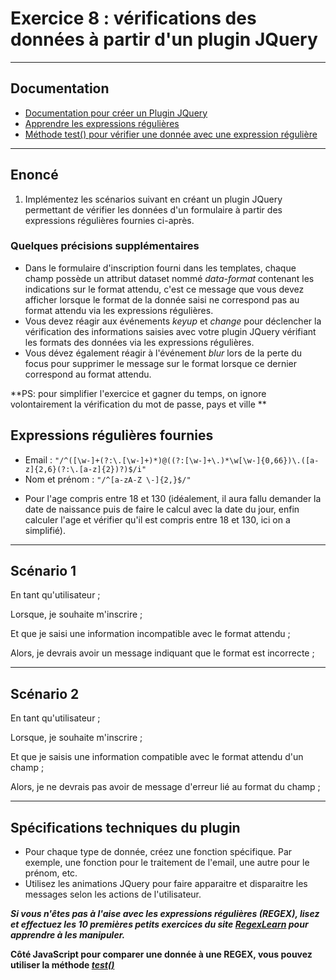 # Exercice 8 : vérifications des données à partir d'un plugin JQuery 

---

## Documentation

- [Documentation pour créer un Plugin JQuery](https://learn.jquery.com/plugins/basic-plugin-creation/)
- [Apprendre les expressions régulières](https://regexlearn.com/fr/learn/regex101)
- [Méthode test() pour vérifier une donnée avec une expression régulière](https://developer.mozilla.org/fr/docs/Web/JavaScript/Reference/Global_Objects/RegExp/test)

---

## Enoncé

1. Implémentez les scénarios suivant en créant un plugin JQuery permettant de vérifier les données d'un formulaire à partir des expressions régulières fournies ci-après. 

### Quelques précisions supplémentaires

- Dans le formulaire d'inscription fourni dans les templates, chaque champ possède un attribut dataset nommé *data-format* contenant les indications sur le format attendu, c'est ce message que vous devez afficher lorsque le format de la donnée saisi ne correspond pas au format attendu via les expressions régulières.
- Vous devez réagir aux événements *keyup* et *change* pour déclencher la vérification des informations saisies avec votre plugin JQuery vérifiant les formats des données via les expressions régulières.
- Vous dévez également réagir à l'événement *blur* lors de la perte du focus pour supprimer le message sur le format lorsque ce dernier correspond au format attendu.

**PS: pour simplifier l'exercice et gagner du temps, on ignore volontairement la vérification du mot de passe, pays et ville **

## Expressions régulières fournies

- Email : `"/^([\w-]+(?:\.[\w-]+)*)@((?:[\w-]+\.)*\w[\w-]{0,66})\.([a-z]{2,6}(?:\.[a-z]{2})?)$/i"`
- Nom et prénom :  `"/^[a-zA-Z \-]{2,}$/"`
<!-- - Mot de passe : `"/^(?!abcdef|qwerty|azerty|123456)(?=.*[a-z])(?=.*[A-Z])(?=.*[0-9])(?=.*[&\$+\-*\/#~€%^!-_]).{15,36}\$/"`, entre 15 et 36 caractères, ne commençant pas par abcedef, ni querty, ni azerty, ni 123456, contenant au moins un chiffre, une lettre minuscule, une lettre majuscule et un caractère spécial entre &, $, -, etc. -->
- Pour l'age compris entre 18 et 130 (idéalement, il aura fallu demander la date de naissance puis de faire le calcul avec la date du jour, enfin calculer l'age et vérifier qu'il est compris entre 18 et 130, ici on a simplifié).
<!-- - Pays et Ville différent de *-1* (valeur par défaut qui correspond à l'option "Choisissez ...") -->

---

## Scénario 1

En tant qu'utilisateur ;

Lorsque, je souhaite m'inscrire ;

Et que je saisi une information incompatible avec le format attendu ;

Alors, je devrais avoir un message indiquant que le format est incorrecte ;

---

## Scénario 2

En tant qu'utilisateur ;

Lorsque, je souhaite m'inscrire ;

Et que je saisis une information compatible avec le format attendu d'un champ ;

Alors, je ne devrais pas avoir de message d'erreur lié au format du champ ;

---

## Spécifications techniques du plugin

- Pour chaque type de donnée, créez une fonction spécifique. Par exemple, une fonction pour le traitement de l'email, une autre pour le prénom, etc.
- Utilisez les animations JQuery pour faire apparaitre et disparaitre les messages selon les actions de l'utilisateur.

***Si vous n'êtes pas à l'aise avec les expressions régulières (REGEX), lisez et effectuez les 10 premières petits exercices du site [RegexLearn](https://regexlearn.com/fr/learn/regex101) pour apprendre à les manipuler.***

**Côté JavaScript pour comparer une donnée à une REGEX, vous pouvez utiliser la méthode [*test()*](https://developer.mozilla.org/fr/docs/Web/JavaScript/Reference/Global_Objects/RegExp/test)**

<!-- 
### Nom et prénom

- Au moins 2 caractères.
- Aucun chiffre.
- Espaces et le tiret du 6 (-) autorisées.
- `< > & $ + * / # ~ € % ^ ! @` interdites.
- Expression régulière 

### Age

- Compris entre 14 et 130.

### Pays et villes

- Au moins 2 caractères.
- Chiffres autorisés.
- Espaces et tirets du 6 (-) autorisés.
- `& $ + * / # ~ € % ^ ! _ @` interdites.

### Email

- Les extensions doivent avoir au moins 2 caractères.
- Les extensions ne doivent pas avoir plus de 10 caractères.

### Mot de passe

- Le mot de passe doit contenir au moins 15 caractères.
- Le mot de passe doit contenir au maximum 36 caractères.
- Le mot de passe doit avoir au moins une lettre minuscule.
- Le mot de passe doit avoir au moins une lettre majuscule.
- Le mot de passe doit avoir au moins un chiffre.
- Le mot de passe doit avoir au moins un des caractères suivants  `& $ + - * / # ~ € % ^ ! - _`. -->